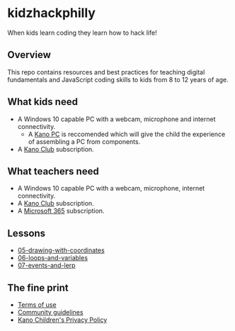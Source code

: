 # kidzhackphilly

When kids learn coding they learn how to hack life!

## Overview

This repo contains resources and best practices for teaching digital fundamentals and JavaScript coding skills to kids from 8 to 12 years of age.

## What kids need

* A Windows 10 capable PC with a webcam, microphone and internet connectivity.
  * A [Kano PC](https://kano.me/us/store/products/kano-pc) is reccomended which will give the child the experience of assembling a PC from components.
* A [Kano Club](https://club.kano.me/) subscription.

## What teachers need

* A Windows 10 capable PC with a webcam, microphone, internet connectivity.
* A [Kano Club](https://club.kano.me/) subscription.
* A [Microsoft 365](https://www.microsoft.com/en-us/microsoft-365) subscription.

## Lessons

* [05-drawing-with-coordinates](./05-drawing-with-coordinates/)
* [06-loops-and-variables](./06-loops-and-variables/)
* [07-events-and-lerp](./07-events-and-lerp/)

## The fine print

* [Terms of use](https://world.kano.me/terms-of-use)
* [Community guidelines](https://world.kano.me/community-guidelines)
* [Kano Children's Privacy Policy](https://world.kano.me/privacy-policy)
